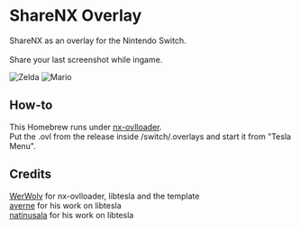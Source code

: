 # ShareNX Overlay
ShareNX as an overlay for the Nintendo Switch.<br><br>
Share your last screenshot while ingame.

![Zelda](/images/Zelda.jpg)
![Mario](/images/Mario.jpg)

## How-to
This Homebrew runs under [nx-ovlloader](https://github.com/WerWolv/nx-ovlloader/releases).<br>
Put the .ovl from the release inside /switch/.overlays and start it from "Tesla Menu".<br>

## Credits
[WerWolv](https://github.com/WerWolv) for nx-ovlloader, libtesla and the template<br>
[averne](https://github.com/averne) for his work on libtesla<br>
[natinusala](https://github.com/natinusala) for his work on libtesla<br>